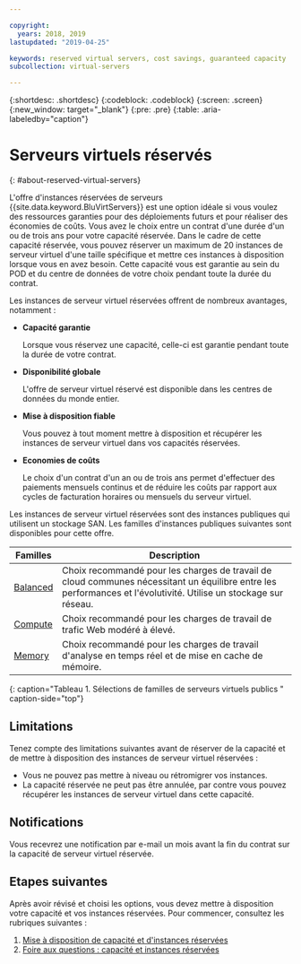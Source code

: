 ```yaml
---

copyright:
  years: 2018, 2019
lastupdated: "2019-04-25"

keywords: reserved virtual servers, cost savings, guaranteed capacity 
subcollection: virtual-servers

---
```


{:shortdesc: .shortdesc}
{:codeblock: .codeblock}
{:screen: .screen}
{:new_window: target="_blank"}
{:pre: .pre}
{:table: .aria-labeledby="caption"}

# Serveurs virtuels réservés
{: #about-reserved-virtual-servers}

L'offre d'instances réservées de serveurs {{site.data.keyword.BluVirtServers}} est une option idéale si vous voulez des ressources garanties pour des déploiements futurs et pour réaliser des économies de coûts. Vous avez le choix entre un contrat d'une durée d'un ou de trois ans pour votre capacité réservée. Dans le cadre de cette capacité réservée, vous pouvez réserver un maximum de 20 instances de serveur virtuel d'une taille spécifique et mettre ces instances à disposition lorsque vous en avez besoin. Cette capacité vous est garantie au sein du POD et du centre de données de votre choix pendant toute la durée du contrat.

Les instances de serveur virtuel réservées offrent de nombreux avantages, notamment :

* **Capacité garantie**

    Lorsque vous réservez une capacité, celle-ci est garantie pendant toute la durée de votre contrat. 
    
* **Disponibilité globale**
    
    L'offre de serveur virtuel réservé est disponible dans les centres de données du monde entier.

* **Mise à disposition fiable**
   
   Vous pouvez à tout moment mettre à disposition et récupérer les instances de serveur virtuel dans vos capacités réservées.

* **Economies de coûts**
    
    Le choix d'un contrat d'un an ou de trois ans permet d'effectuer des paiements mensuels continus et de réduire les coûts par rapport aux cycles de facturation horaires ou mensuels du serveur virtuel.

Les instances de serveur virtuel réservées sont des instances publiques qui utilisent un stockage SAN. Les familles d'instances publiques suivantes sont disponibles pour cette offre. 

| Familles | Description                                                                                              |
| ----------------------- | -------------------------------------------------------------------------------------------------------- | 
| [Balanced](/docs/vsi?topic=virtual-servers-about-virtual-server-profiles#balanced) | Choix recommandé pour les charges de travail de cloud communes nécessitant un équilibre entre les performances et l'évolutivité. Utilise un stockage sur réseau.|
| [Compute](/docs/vsi?topic=virtual-servers-about-virtual-server-profiles#compute) | Choix recommandé pour les charges de travail de trafic Web modéré à élevé.|
| [Memory](/docs/vsi?topic=virtual-servers-about-virtual-server-profiles#memory)  | Choix recommandé pour les charges de travail d'analyse en temps réel et de mise en cache de mémoire. |
{: caption="Tableau 1. Sélections de familles de serveurs virtuels publics " caption-side="top"}

## Limitations 

Tenez compte des limitations suivantes avant de réserver de la capacité et de mettre à disposition des instances de serveur virtuel réservées :
  
  * Vous ne pouvez pas mettre à niveau ou rétromigrer vos instances.
  * La capacité réservée ne peut pas être annulée, par contre vous pouvez récupérer les instances de serveur virtuel dans cette capacité.
    
## Notifications

Vous recevrez une notification par e-mail un mois avant la fin du contrat sur la capacité de serveur virtuel réservée.

## Etapes suivantes

Après avoir révisé et choisi les options, vous devez mettre à disposition votre capacité et vos instances réservées. Pour commencer, consultez les rubriques suivantes :

   1. [Mise à disposition de capacité et d'instances réservées](/docs/vsi?topic=virtual-servers-provisioning-reserved-capacity-and-instances#provisioning-reserved-capacity-and-instances)
   2. [Foire aux questions : capacité et instances réservées](/docs/vsi?topic=virtual-servers-faqs-reserved-capacity-and-instances#faqs-reserved-capacity-and-instances)
